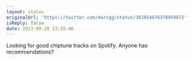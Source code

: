 ```yaml
---
layout: status
originalUrl: 'https://twitter.com/marcgg/status/381054076378959872'
isReply: false
date: 2013-09-20 13:55:46
---
```


Looking for good chiptune tracks on Spotify. Anyone has recommendations?
